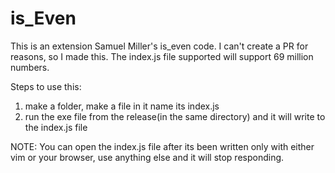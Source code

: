 # is_Even
This is an extension Samuel Miller's is_even code. I can't create a PR for reasons, so I made this.
The index.js file supported will support 69 million numbers.

Steps to use this:
1. make a folder, make a file in it name its index.js
2. run the exe file from the release(in the same directory) and it will write to the index.js file

NOTE: 
You can open the index.js file after its been written only with either vim or your browser, use anything else and it will stop responding.
